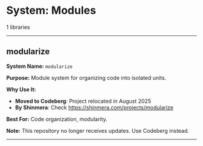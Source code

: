 # System: Modules

1 libraries

---

## modularize

**System Name:** `modularize`

**Purpose:** Module system for organizing code into isolated units.

**Why Use It:**
- **Moved to Codeberg**: Project relocated in August 2025
- **By Shinmera**: Check https://shinmera.com/projects/modularize

**Best For:** Code organization, modularity.

**Note:** This repository no longer receives updates. Use Codeberg instead.

---


